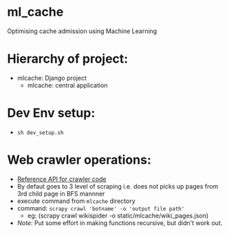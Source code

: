 # ml_cache
Optimising cache admission using Machine Learning

# Hierarchy of project:
- mlcache: Django project
	- mlcache: central application

# Dev Env setup:
- `sh dev_setup.sh`

# Web crawler operations:
- [Reference API for crawler code](https://docs.scrapy.org/en/latest/intro/tutorial.html)
- By defaut goes to 3 level of scraping i.e. does not picks up pages from 3rd child page in BFS mannner
- execute command from `mlcache` directory
- command: `scrapy crawl 'botname' -o 'output file path'`
	- eg: (scrapy crawl wikispider -o static/mlcache/wiki_pages.json)
- *Note:* Put some effort in making functions recursive, but didn't work out.